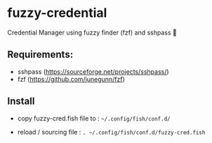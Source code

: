 # fuzzy-credential
Credential Manager using fuzzy finder (fzf) and sshpass 🔑

## Requirements:
- sshpass (https://sourceforge.net/projects/sshpass/)
- fzf (https://github.com/junegunn/fzf)

## Install
- copy fuzzy-cred.fish file to : 
` ~/.config/fish/conf.d/ `

- reload / sourcing file :
` . ~/.config/fish/conf.d/fuzzy-cred.fish `

